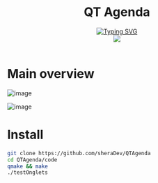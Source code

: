 
<div align="center">
  <h1>QT Agenda</h1>
  <div>
 <a href="https://git.io/typing-svg"><img src="https://readme-typing-svg.demolab.com?font=Fira+Code&pause=1000&width=700&height=200&lines=A+C%2B%2B+agenda+application+with+a+user-friendly+Qt+interface+for+managing+appointments" alt="Typing SVG" /></a>
  <br>
  
  <img src="https://skillicons.dev/icons?i=vscode,cpp,qt" />

</div>
</div>

<br>

# Main overview

![image](https://github.com/sheraDev/QTAgenda/assets/147320827/74eea81f-4e89-4817-9a64-a39fb744a7af)


![image](https://github.com/sheraDev/QTAgenda/assets/147320827/721ca87e-fea7-4f42-b083-fd27905d1e5c)




# Install
```bash
git clone https://github.com/sheraDev/QTAgenda
cd QTAgenda/code
qmake && make
./testOnglets
```
